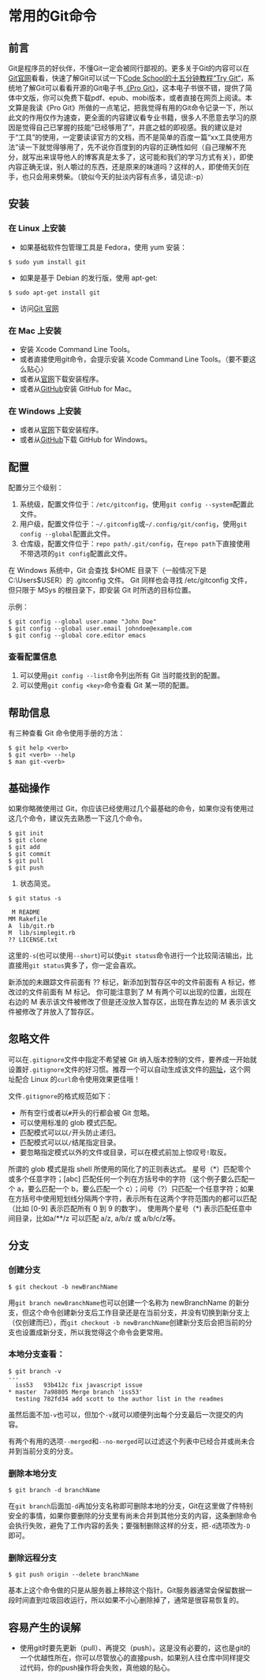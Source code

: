 # 常用的Git命令

## 前言

Git是程序员的好伙伴，不懂Git一定会被同行鄙视的。更多关于Git的内容可以在[Git官网](https://git-scm.com)看看，快速了解Git可以试一下[Code School的十五分钟教程“Try Git“](https://try.github.io/levels/1/challenges/1)，系统地了解Git可以看看开源的Git电子书[《Pro Git》](https://git-scm.com/book/en/v2)，这本电子书很不错，提供了简体中文版，你可以免费下载pdf、epub、mobi版本，或者直接在网页上阅读。本文算是我读《Pro Git》所做的一点笔记，把我觉得有用的Git命令记录一下，所以此文的作用仅作为速查，更全面的内容建议看专业书籍，很多人不愿意去学习的原因是觉得自己已掌握的技能“已经够用了”，井底之蛙的即视感。我的建议是对于“工具”的使用，一定要读读官方的文档，而不是简单的百度一篇“xx工具使用方法”读一下就觉得够用了，先不说你百度到的内容的正确性如何（自己理解不充分，就写出来误导他人的博客真是太多了，这可能和我们的学习方式有关），即使内容正确无误，别人嚼过的东西，还是原来的味道吗？这样的人，即使倚天剑在手，也只会用来劈柴。（貌似今天的扯淡内容有点多，请见谅:-p）

## 安装

### 在 Linux 上安装

* 如果基础软件包管理工具是 Fedora，使用 yum 安装：

```
$ sudo yum install git
```

* 如果是基于 Debian 的发行版，使用 apt-get:

```
$ sudo apt-get install git
```

* 访问[Git 官网](http://git-scm.com/download/linux)

### 在 Mac 上安装

* 安装 Xcode Command Line Tools。
* 或者直接使用git命令，会提示安装 Xcode Command Line Tools。（要不要这么贴心）
* 或者从[官网](http://git-scm.com/download/mac)下载安装程序。
* 或者从[GitHub](http://mac.github.com)安装 GitHub for Mac。

### 在 Windows 上安装

* 或者从[官网](http://git-scm.com/download/win)下载安装程序。
* 或者从[GitHub](http://windows.github.com)下载 GitHub for Windows。

## 配置

配置分三个级别：

1. 系统级，配置文件位于：`/etc/gitconfig`，使用`git config --system`配置此文件。
2. 用户级，配置文件位于：`~/.gitconfig`或`~/.config/git/config`，使用`git config --global`配置此文件。
3. 仓库级，配置文件位于：`repo path/.git/config`，在`repo path`下直接使用不带选项的`git config`配置此文件。

在 Windows 系统中，Git 会查找 $HOME 目录下（一般情况下是 C:\Users\$USER）的 .gitconfig 文件。 Git 同样也会寻找 /etc/gitconfig 文件，但只限于 MSys 的根目录下，即安装 Git 时所选的目标位置。

示例：

```
$ git config --global user.name "John Doe"
$ git config --global user.email johndoe@example.com
$ git config --global core.editor emacs
```

### 查看配置信息

1. 可以使用`git config --list`命令列出所有 Git 当时能找到的配置。
2. 可以使用`git config <key>`命令查看 Git 某一项的配置。

## 帮助信息

有三种查看 Git 命令使用手册的方法：

```
$ git help <verb>
$ git <verb> --help
$ man git-<verb>
```

## 基础操作

如果你略微使用过 Git，你应该已经使用过几个最基础的命令，如果你没有使用过这几个命令，建议先去熟悉一下这几个命令。

```
$ git init
$ git clone
$ git add
$ git commit
$ git pull
$ git push
```

1. 状态简览。

```
$ git status -s

 M README
MM Rakefile
A  lib/git.rb
M  lib/simplegit.rb
?? LICENSE.txt
```

这里的`-s`(也可以使用`--short`)可以使`git status`命令进行一个比较简洁输出，比直接用`git status`爽多了，你一定会喜欢。

新添加的未跟踪文件前面有 ?? 标记，新添加到暂存区中的文件前面有 A 标记，修改过的文件前面有 M 标记。 你可能注意到了 M 有两个可以出现的位置，出现在右边的 M 表示该文件被修改了但是还没放入暂存区，出现在靠左边的 M 表示该文件被修改了并放入了暂存区。

## 忽略文件

可以在`.gitignore`文件中指定不希望被 Git 纳入版本控制的文件，要养成一开始就设置好`.gitignore`文件的好习惯。推荐一个可以自动生成该文件的[网址](https://www.gitignore.io)，这个网址配合 Linux 的`curl`命令使用效果更佳哦！

文件`.gitignore`的格式规范如下：

* 所有空行或者以`#`开头的行都会被 Git 忽略。
* 可以使用标准的 glob 模式匹配。
* 匹配模式可以以`/`开头防止递归。
* 匹配模式可以以`/`结尾指定目录。
* 要忽略指定模式以外的文件或目录，可以在模式前加上惊叹号`!`取反。

所谓的 glob 模式是指 shell 所使用的简化了的正则表达式。 星号（\*）匹配零个或多个任意字符；[abc] 匹配任何一个列在方括号中的字符（这个例子要么匹配一个 a，要么匹配一个 b，要么匹配一个 c）；问号（?）只匹配一个任意字符；如果在方括号中使用短划线分隔两个字符，表示所有在这两个字符范围内的都可以匹配（比如 [0-9] 表示匹配所有 0 到 9 的数字）。 使用两个星号（\*) 表示匹配任意中间目录，比如a/\*\*/z 可以匹配 a/z, a/b/z 或 a/b/c/z等。



## 分支

### 创建分支

```
$ git checkout -b newBranchName
```

用`git branch newBranchName`也可以创建一个名称为 newBranchName 的新分支，但这个命令创建新分支后工作目录还是在当前分支，并没有切换到新分支上（仅创建而已），而`git checkout -b newBranchName`创建新分支后会把当前的分支也设置成新分支，所以我觉得这个命令会更常用。

### 本地分支查看：

```
$ git branch -v
---
  iss53   93b412c fix javascript issue
* master  7a98805 Merge branch 'iss53'
  testing 782fd34 add scott to the author list in the readmes
```

虽然后面不加`-v`也可以，但加个`-v`就可以顺便列出每个分支最后一次提交的内容。

有两个有用的选项`--merged`和`--no-merged`可以过滤这个列表中已经合并或尚未合并到当前分支的分支。

### 删除本地分支

```
$ git branch -d branchName
```

在`git branch`后面加`-d`再加分支名称即可删除本地的分支，Git在这里做了件特别安全的事情，如果你要删除的分支里有尚未合并到其他分支的内容，这条删除命令会执行失败，避免了工作内容的丢失；要强制删除这样的分支，把`-d`选项改为`-D`即可。

### 删除远程分支

```
$ git push origin --delete branchName
```

基本上这个命令做的只是从服务器上移除这个指针。Git服务器通常会保留数据一段时间直到垃圾回收运行，所以如果不小心删除掉了，通常是很容易恢复的。


## 容易产生的误解

* 使用git时要先更新（pull）、再提交（push）。这是没有必要的，这也是git的一个优越性所在，你可以尽管放心的直接push，如果别人往仓库中同样提交过代码，你的push操作将会失败，真他娘的贴心。



